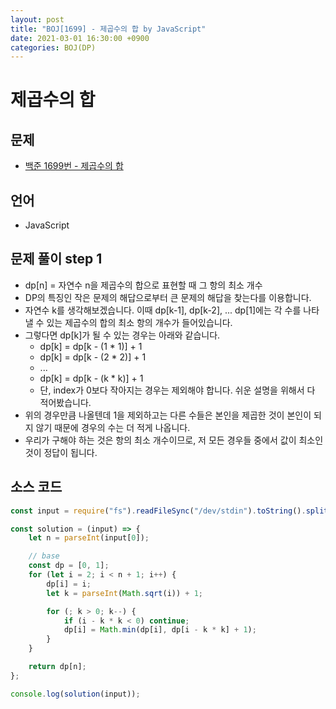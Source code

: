 ```yaml
---
layout: post
title: "BOJ[1699] - 제곱수의 합 by JavaScript"
date: 2021-03-01 16:30:00 +0900
categories: BOJ(DP)
---
```


# 제곱수의 합

## 문제

- [백준 1699번 - 제곱수의 합](https://www.acmicpc.net/problem/1699)

## 언어

- JavaScript

## 문제 풀이 step 1

- dp[n] = 자연수 n을 제곱수의 합으로 표현할 때 그 항의 최소 개수
- DP의 특징인 작은 문제의 해답으로부터 큰 문제의 해답을 찾는다를 이용합니다.
- 자연수 k를 생각해보겠습니다. 이때 dp[k-1], dp[k-2], ... dp[1]에는 각 수를 나타낼 수 있는 제곱수의 합의 최소 항의 개수가 들어있습니다.
- 그렇다면 dp[k]가 될 수 있는 경우는 아래와 같습니다.
  - dp[k] = dp[k - (1 * 1)] + 1
  - dp[k] = dp[k - (2 * 2)] + 1
  - ...
  - dp[k] = dp[k - (k * k)] + 1
  - 단, index가 0보다 작아지는 경우는 제외해야 합니다. 쉬운 설명을 위해서 다 적어봤습니다.
- 위의 경우만큼 나올텐데 1을 제외하고는 다른 수들은 본인을 제곱한 것이 본인이 되지 않기 때문에 경우의 수는 더 적게 나옵니다.
- 우리가 구해야 하는 것은 항의 최소 개수이므로, 저 모든 경우들 중에서 값이 최소인 것이 정답이 됩니다.

## 소스 코드

```jsx
const input = require("fs").readFileSync("/dev/stdin").toString().split("\n");

const solution = (input) => {
	let n = parseInt(input[0]);

	// base
	const dp = [0, 1];
	for (let i = 2; i < n + 1; i++) {
		dp[i] = i;
		let k = parseInt(Math.sqrt(i)) + 1;

		for (; k > 0; k--) {
			if (i - k * k < 0) continue;
			dp[i] = Math.min(dp[i], dp[i - k * k] + 1);
		}
	}

	return dp[n];
};

console.log(solution(input));
```
